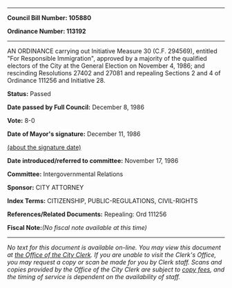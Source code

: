 

********

**Council Bill Number: 105880**
   
**Ordinance Number: 113192**
********

 AN ORDINANCE carrying out Initiative Measure 30 (C.F. 294569), entitled "For Responsible Immigration", approved by a majority of the qualified electors of the City at the General Election on November 4, 1986; and rescinding Resolutions 27402 and 27081 and repealing Sections 2 and 4 of Ordinance 111256 and Initiative 28.

**Status:** Passed
   
**Date passed by Full Council:** December 8, 1986
   
**Vote:** 8-0
   
**Date of Mayor's signature:** December 11, 1986
   
[(about the signature date)](/~public/approvaldate.htm)
   
   
   
**Date introduced/referred to committee:** November 17, 1986
   
**Committee:** Intergovernmental Relations
   
**Sponsor:** CITY ATTORNEY
   
   
**Index Terms:** CITIZENSHIP, PUBLIC-REGULATIONS, CIVIL-RIGHTS

**References/Related Documents:** Repealing: Ord 111256

**Fiscal Note:**_(No fiscal note available at this time)_
********

_No text for this document is available on-line. You may view this document at [the Office of the City Clerk](http://www.seattle.gov/leg/clerk/contactUs.htm). If you are unable to visit the Clerk's Office, you may request a copy or scan be made for you by Clerk staff. Scans and copies provided by the Office of the City Clerk are subject to [copy fees](http://clerk.seattle.gov/~public/clerkfees.htm), and the timing of service is dependent on the availability of staff._

